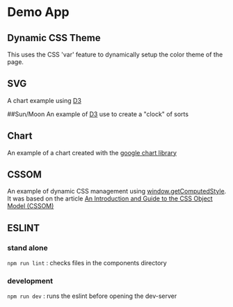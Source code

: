 # Demo App

## Dynamic CSS Theme
This uses the CSS 'var' feature to dynamically setup the color theme of the page.

## SVG 
A chart example using [D3](https://d3js.org/)

##Sun/Moon
An example of [D3](https://d3js.org/) use to create a "clock" of sorts

## Chart
An example of a chart created with the [google chart library](https://developers.google.com/chart/)

## CSSOM
An example of dynamic CSS management using [window.getComputedStyle](https://developer.mozilla.org/en-US/docs/Web/API/Window/getComputedStyle). It was based on the article [An Introduction and Guide to the CSS Object Model (CSSOM)](https://css-tricks.com/an-introduction-and-guide-to-the-css-object-model-cssom/)

## ESLINT
### stand alone
``` npm run lint ``` : checks files in the components directory
### development
``` npm run dev ``` : runs the eslint before opening the dev-server